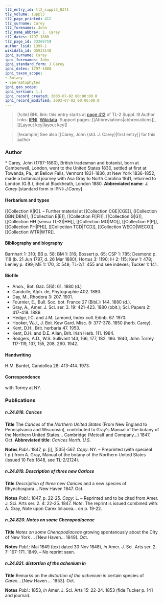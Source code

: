 ```yaml
---
tl2_entry_id: tl2_suppl3_0371
tl2_volume: suppl3
tl2_page_printed: 412
tl2_surname: Carey
tl2_forenames: John
tl2_name_abbrev: J. Carey
tl2_dates: 1797-1880
tl2_page_id: 33266719
author_lsid: 1399-1
wikidata_id: Q5933140
ipni_surname: Carey
ipni_forenames: John
ipni_standard_form: J.Carey
ipni_dates: 1797-1880
ipni_taxon_scope: 
- Botany
- Spermatophytes
ipni_geo_scope: 
ipni_version: 1.1
ipni_record_created: 2003-07-02 00:00:00.0
ipni_record_modified: 2003-07-02 00:00:00.0
---
```


> [!cite] BHL link: this entry starts at [page 412](https://www.biodiversitylibrary.org/page/33266719) of TL-2 Suppl. III
> Author links: [IPNI](https://www.ipni.org/a/1399-1), [Wikidata](https://www.wikidata.org/wiki/Q5933140). Support pages: [[Abbreviations|abbreviations]], [[Layout key|layout key]]

> [!example] See also [[Carey, John {std. J. Carey}|first entry]] for this author

### Author

\* Carey, John (1797-1880), British tradesman and botanist, born at Camberwell, London, went to the United States 1830, settled at first at Towanda, Pa., at Bellow Falls, Vermont 1831-1836, at New York 1836-1852, made a botanical journey with Asa Gray to North Carolina 1841, returned to London (G.B.), died at Blackheath, London 1880. 
**Abbreviated name**: *J. Carey* \[standard form in IPNI: *J.Carey*\]

#### Herbarium and types

[[Collection K|K]]. – Further material at [[Collection CGE|CGE]], [[Collection DBN|DBN]], [[Collection E|E]], [[Collection FI|FI]], [[Collection G|G]], [[Collection HH (sensu TL-2)|HH]], [[Collection MO|MO]], [[Collection P|P]], [[Collection PH|PH]], [[Collection TCD|TCD]], [[Collection WECO|WECO]], [[Collection WTR|WTR]].

#### Bibliography and biography

Barnhart 1: 310; BB p. 58; BM 1: 316; Bossert p. 65; CSP 1: 785; Desmond p. 118 (b. 21 Jun 1797, d. 26 Mar 1880); Hortus 3: 1190; IH 2: 115; Kew 1: 478; Lenley p. 499; ME 1: 170, 3: 548; TL-2/1: 455 and see indexes; Tucker 1: 141.

#### Biofile

- Anon., Bot. Gaz. 5(6): 61. 1880 (d.)
- Candolle, Alph. de, Phytographie 402. 1880.
- Day, M., Rhodora 3: 207. 1901.
- Fournier, E., Bull. Soc. bot. France 27 (Bibl.): 144. 1880 (d.).
- Gray, A., Amer. J. Sci. ser. 3. 19: 421-423. 1880 (obit.); Sci. Papers 2: 417-418. 1889.
- Hedge, I.C. and J.M. Lamond, Index coll. Edinb. 67. 1970.
- Hooker, W.J., J. Bot. Kew Gard. Misc. 8: 377-378. 1850 (herb. Carey).
- Kent, D.H., Brit. herbaria 47. 1953.
- Kent, D.H. and D.E. Allan, Brit. Irish Herb. 111. 1984.
- Rodgers, A.D., W.S. Sullivant 143, 166, 177, 182, 186. 1940, John Torrey 117-119, 137, 155, 208, 260. 1942.

#### Handwriting

H.M. Burdet, Candollea 28: 413-414. 1973.

#### Correspondence

with Torrey at NY.

### Publications

##### n.24.818. Carices

**Title**
The *Carices* of the *Northern United States* (From New England to Pennsylvania and Wisconsin), contributed to Gray's Manual of the botany of the Northern United States... Cambridge (Metcalf and Company...) 1847. Oct.
**Abbreviated title**: *Carices North. U.S.*

**Notes**
*Publ*.: 1847, p. \[i\], \[535\]-567. *Copy*: NY. – Preprinted (with specieal t.p.) from A. Gray, Manual of the botany of the Northern United States (issued 10 Feb 1848, see TL-2/2124).

##### n.24.819. Description of three new Carices

**Title**
*Description of three new Carices* and a new species of Rhynchospora... New Haven 1847. Oct.

**Notes**
*Publ*.: 1847, p. 22-25. *Copy*: L. – Reprinted and to be cited from Amer. J. Sci. Arts ser. 2. 4: 22-25. 1847.
*Note*: The reprint is issued combined with: A. Gray, Note upon Carex loliacea... on p. 19-22.

##### n.24.820. Notes on some Chenopodiaceae

**Title**
*Notes on some Chenopodiaceae* growing spontanously about the City of New York ... \[New Haven... 1849\]. Oct.

**Notes**
*Publ*.: Mai 1849 (text dated 30 Nov 1848), *in* Amer. J. Sci. Arts ser. 2. 7: 167-171. 1849. – No reprint seen.

##### n.24.821. distortion of the achenium in

**Title**
Remarks on the *distortion of the achenium in* certain species of *Carex*... \[New Haven ... 1853\]. Oct.

**Notes**
*Publ*.: 1853, *in* Amer. J. Sci. Arts 15: 22-24. 1853 (fide Tucker p. 141 and journal).

